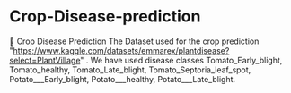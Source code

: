 # Crop-Disease-prediction
🌾 Crop Disease Prediction  The Dataset used for the crop prediction "https://www.kaggle.com/datasets/emmarex/plantdisease?select=PlantVillage" . We have used disease classes Tomato_Early_blight, Tomato_healthy, Tomato_Late_blight, Tomato_Septoria_leaf_spot, Potato___Early_blight, Potato___healthy, Potato___Late_blight.
